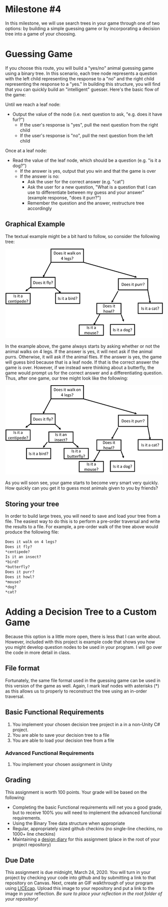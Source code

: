 # Milestone #4
In this milestone, we will use search trees in your game through one of two options: by building a simple guessing game or by incorporating a decision tree into a game of your choosing.  

# Guessing Game
If you choose this route, you will build a "yes/no" animal guessing game using a binary tree.  In this scenario, each tree node represents a question with the left child representing the response to a "no" and the right child representing the response to a "yes."  In building this structure, you will find that you can quickly build an "intelligent" guesser.  Here's the basic flow of the game:

Until we reach a leaf node:
* Output the value of the node (i.e. next question to ask, "e.g. does it have fur?")
    * If the user's response is "yes", pull the next question from the right child
    * If the user's response is "no", pull the next question from the left child

Once at a leaf node:
* Read the value of the leaf node, which should be a question (e.g. "is it a dog?")
    * If the answer is yes, output that you win and that the game is over
    * If the answer is no:
        * Ask the user for the correct answer (e.g. "cat")
        * Ask the user for a new question, "What is a question that I can use to differentiate between my guess and your answer" (example response, "does it purr?")
        * Remember the question and the answer, restructure tree accordingly

## Graphical Example
The textual example might be a bit hard to follow, so consider the following tree:

![guessing game tree](game_tree_start.jpg)

In the example above, the game always starts by asking whether or not the animal walks on 4 legs.  If the answer is yes, it will next ask if the animal purrs.  Otherwise, it will ask if the animal flies.  If the answer is yes, the game will guess bird because that is a leaf node.  If that is the correct answer the game is over.  However, if we instead were thinking about a butterfly, the game would prompt us for the correct answer and a differentiating question.  Thus, after one game, our tree might look like the following:

![guessing game tree](game_tree_end.jpg)

As you will soon see, your game starts to become very smart very quickly.  How quickly can you get it to guess most animals given to you by friends?  

## Storing your tree
In order to build large trees, you will need to save and load your tree from a file.  The easiest way to do this is to perform a pre-order traversal and write the results to a file.  For example, a pre-order walk of the tree above would produce the following file:
```
Does it walk on 4 legs?
Does it fly?
*centipede?
Is it an insect?
*bird?
*butterfly?
Does it purr?
Does it howl?
*mouse?
*dog?
*cat?
```

# Adding a Decision Tree to a Custom Game
Because this option is a little more open, there is less that I can write about.  However, included with this project is example code that shows you how you might develop question nodes to be used in your program.  I will go over the code in more detail in class.  

## File format
Fortunately, the same file format used in the guessing game can be used in this version of the game as well.  Again, I mark leaf nodes with asterisks (*) as this allows us to properly to reconstruct the tree using an in-order traversal.  

## Basic Functional Requirements
1. You implement your chosen decision tree project in a in a non-Unity C# project.
2. You are able to save your decision tree to a file
3. You are able to load your decision tree from a file

### Advanced Functional Requirements
1. You implement your chosen assignment in Unity

## Grading
This assignment is worth 100 points.  Your grade will be based on the following:
* Completing the basic Functional requirements will net you a good grade, but to receive 100% you will need to implement the advanced functional requirements. 
* Using the Binary Tree data structure when appropriate
* Regular, appropriately sized github checkins (no single-line checkins, no 1000+ line checkins)
* Maintaining a [design diary](../design_diary_prompts.md) for this assignment (place in the root of your project repository)

## Due Date
This assignment is due midnight, March 24, 2020.  You will turn in your project by checking your code into github and by submitting a link to that repository on Canvas. Next, create an GIF walkthrough of your program using [LICEcap](https://www.cockos.com/licecap/).  Upload this image to your repository and put a link to the image in your reflection. *Be sure to place your reflection in _the root folder_ of your repository!* 
